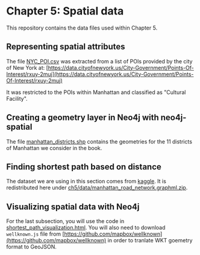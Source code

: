 # Chapter 5: Spatial data

This repository contains the data files used within Chapter 5.


## Representing spatial attributes

The file [NYC_POI.csv](data/NYC_POI.csv) was extracted from a list of POIs provided by the city of New York at: [https://data.cityofnewyork.us/City-Government/Points-Of-Interest/rxuy-2muj](https://data.cityofnewyork.us/City-Government/Points-Of-Interest/rxuy-2muj)

It was restricted to the POIs within Manhattan and classified as "Cultural Facility".


## Creating a geometry layer in Neo4j with neo4j-spatial

The file [manhattan_districts.shp](data/manhattan_districts.shp) contains the geometries for the 11 districts of Manhattan we consider in the book.


## Finding shortest path based on distance

The dataset we are using in this section comes from [kaggle](https://www.kaggle.com/crailtap/street-network-of-new-york-in-graphml#manhatten.graphml). It is redistributed here under [ch5/data/manhattan_road_network.graphml.zip](ch5/data/manhattan_road_network.graphml.zip).


## Visualizing spatial data with Neo4j

For the last subsection, you will use the code in [shortest_path_visualization.html](shortest_path_visualization.html). You will also need to download `wellknown.js` file from [https://github.com/mapbox/wellknown](https://github.com/mapbox/wellknown) in order to tranlate WKT goemetry format to GeoJSON.
